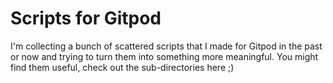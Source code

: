 # Scripts for Gitpod

I'm collecting a bunch of scattered scripts that I made for Gitpod in the past or now and trying to turn them into something more meaningful. You might find them useful, check out the sub-directories here ;)
